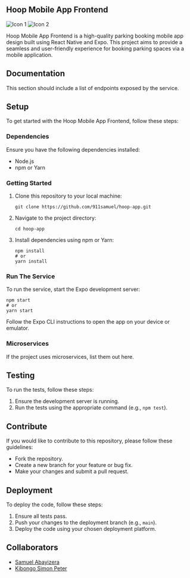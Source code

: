 ## Hoop Mobile App Frontend 

![Icon 1](https://camo.githubusercontent.com/27bb298ff308adf97c6f266d92eb0ed9a897bace3c20af5226369085c3a527cc/68747470733a2f2f696d672e736869656c64732e696f2f62616467652f6578706f2d3143314532343f7374796c653d666f722d7468652d6261646765266c6f676f3d6578706f266c6f676f436f6c6f723d23443034413337)
![Icon 2](https://camo.githubusercontent.com/0a7c19abdfe9989f7986030d3da4ae8326f27e51db96fe6c1ec8d2d1952bb60d/68747470733a2f2f696d672e736869656c64732e696f2f62616467652f72656163745f6e61746976652d2532333230323332612e7376673f7374796c653d666f722d7468652d6261646765266c6f676f3d7265616374266c6f676f436f6c6f723d253233363144414642)


Hoop Mobile App Frontend is a high-quality parking booking mobile app design built using React Native and Expo. This project aims to provide a seamless and user-friendly experience for booking parking spaces via a mobile application.

## Documentation

This section should include a list of endpoints exposed by the service.

## Setup

To get started with the Hoop Mobile App Frontend, follow these steps:

### Dependencies

Ensure you have the following dependencies installed:

- Node.js
- npm or Yarn

### Getting Started

1. Clone this repository to your local machine:
   ```
   git clone https://github.com/911samuel/hoop-app.git
   ```
   
2. Navigate to the project directory:
   ```
   cd hoop-app
   ```

3. Install dependencies using npm or Yarn:
   ```
   npm install
   # or
   yarn install
   ```

### Run The Service

To run the service, start the Expo development server:
   ```
   npm start
   # or
   yarn start
   ```

Follow the Expo CLI instructions to open the app on your device or emulator.

### Microservices

If the project uses microservices, list them out here.

## Testing

To run the tests, follow these steps:

1. Ensure the development server is running.
2. Run the tests using the appropriate command (e.g., `npm test`).

## Contribute

If you would like to contribute to this repository, please follow these guidelines:

- Fork the repository.
- Create a new branch for your feature or bug fix.
- Make your changes and submit a pull request.

## Deployment

To deploy the code, follow these steps:

1. Ensure all tests pass.
2. Push your changes to the deployment branch (e.g., `main`).
3. Deploy the code using your chosen deployment platform.

## Collaborators

- [Samuel Abayizera](https://github.com/911samuel)
- [Kibongo Simon Peter](https://github.com/kibongos40)
```
